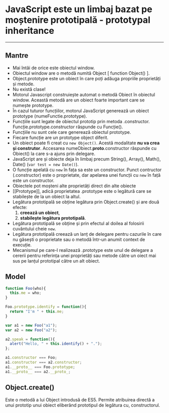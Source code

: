 # JavaScript este un limbaj bazat pe moștenire prototipală - prototypal inheritance
---
## Mantre
- Mai întâi de orice este obiectul window.
- Obiectul window are o metodă numită Object [ function Object() ].
- Object.prototype este un obiect în care poți adăuga propriile proprietăți și metode.
- Nu există clase!
- Motorul Javascript construiește automat o metodă Obiect în obiectul window. Această metodă are un obiect foarte important care se numește prototype.
- În cazul tuturor funcțiilor, motorul JavaScript generează un obiect prototype (numeFunctie.prototype).
- Funcțiile sunt legate de obiectul prototip prin metoda .constructor. Funcție.prototype.constructor răspunde cu Funcție().
- Funcțiile nu sunt cele care generează obiectul prototype.
- Fiecare funcție are un prototype object diferit.
- Un obiect poate fi creat cu ```new Object()```. Acestă modalitate **nu va crea și construtor**. Accesarea numeObiect.__proto__.constructor răspunde cu Obiect() la care s-a ajuns prin delegare.
- JavaScript are și obiecte deja în limbaj precum String(), Array(), Math(), Date() (```var test = new Date()```).
- O funcție apelată cu ```new``` în fața sa este un constructor. Punct contructor (.constructor) este o proprietate, dar apelarea unei funcții cu ```new``` în față este un constructor.
- Obiectele pot moșteni alte proprietăți direct din alte obiecte
- [[Prototype]], adică proprietatea .prototype este o legătură care se stabilește de la un obiect la altul.
- Legătura prototipală se obține legătura prin Object.create() și are două efecte:
  1. **creează un obiect**,
  2. **stabilește legătura prototipală**.
- Legătura prototipală se obține și prin efectul al doilea al folosirii cuvântului cheie ```new```.
- Legătura prototipală creează un lanț de delegare pentru cazurile în care nu găsești o proprietate sau o metodă într-un anumit context de execuție.
- Mecanismul pe care-l realizează .prototype este unul de delegare a cererii pentru referința unei proprietăți sau metode către un oiect mai sus pe lanțul prototipal către un alt obiect.

## Model

```js
function Foo(who){
  this.me = who;
}

Foo.prototype.identify = function(){
  return "I'm " + this.me;
}

var a1 = new Foo("a1");
var a2 = new Foo("a2");

a2.speak = function(){
  alert("Hello, " + this.identify() + ".");
};

a1.constructor === Foo;
a1.constructor === a2.constructor;
a1.__proto__ === Foo.prototype;
a1.__proto__ === a2.__proto_;
```

## Object.create()

Este o metodă a lui Object introdusă de ES5.
Permite atribuirea directă a unui prototip unui obiect eliberând prototipul de legătura cu, constructorul.

